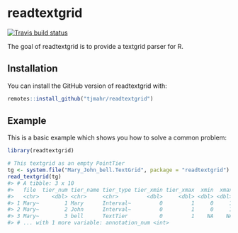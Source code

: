 
<!-- README.md is generated from README.Rmd. Please edit that file -->

# readtextgrid

<!-- badges: start -->

[![Travis build
status](https://travis-ci.org/tjmahr/readtextgrid.svg?branch=master)](https://travis-ci.org/tjmahr/readtextgrid)
<!-- badges: end -->

The goal of readtextgrid is to provide a textgrid parser for R.

## Installation

You can install the GitHub version of readtextgrid with:

``` r
remotes::install_github("tjmahr/readtextgrid")
```

## Example

This is a basic example which shows you how to solve a common problem:

``` r
library(readtextgrid)

# This textgrid as an empty PointTier
tg <- system.file("Mary_John_bell.TextGrid", package = "readtextgrid")
read_textgrid(tg)
#> # A tibble: 3 x 10
#>   file  tier_num tier_name tier_type tier_xmin tier_xmax  xmin  xmax text 
#>   <chr>    <dbl> <chr>     <chr>         <dbl>     <dbl> <dbl> <dbl> <chr>
#> 1 Mary~        1 Mary      Interval~         0         1     0     1 ""   
#> 2 Mary~        2 John      Interval~         0         1     0     1 ""   
#> 3 Mary~        3 bell      TextTier          0         1    NA    NA <NA> 
#> # ... with 1 more variable: annotation_num <int>
```
